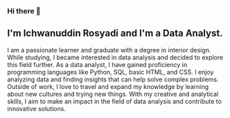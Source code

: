 ### Hi there 👋

## I'm Ichwanuddin Rosyadi and I'm a Data Analyst.

I am a passionate learner and graduate with a degree in interior design. While studying, I became interested in data analysis and decided to explore this field further. As a data analyst, I have gained proficiency in programming languages like Python, SQL, basic HTML, and CSS. I enjoy analyzing data and finding insights that can help solve complex problems. Outside of work, I love to travel and expand my knowledge by learning about new cultures and trying new things. With my creative and analytical skills, I aim to make an impact in the field of data analysis and contribute to innovative solutions.

<!--
**ichwanuddinr/ichwanuddinr** is a ✨ _special_ ✨ repository because its `README.md` (this file) appears on your GitHub profile.

Here are some ideas to get you started:

- 🔭 I’m currently working on ...
- 🌱 I’m currently learning ...
- 👯 I’m looking to collaborate on ...
- 🤔 I’m looking for help with ...
- 💬 Ask me about ...
- 📫 How to reach me: ...
- 😄 Pronouns: ...
- ⚡ Fun fact: ...
-->
